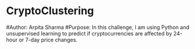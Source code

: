 # CryptoClustering

#Author: Arpita Sharma
#Purpose: In this challenge, I am using Python and unsupervised learning to predict if cryptocurrencies are affected by 24-hour or 7-day price changes.
